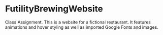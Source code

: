 # FutilityBrewingWebsite

Class Assignment. This is a website for a fictional restaurant. It features animations and hover styling as well as imported Google Fonts and images.
